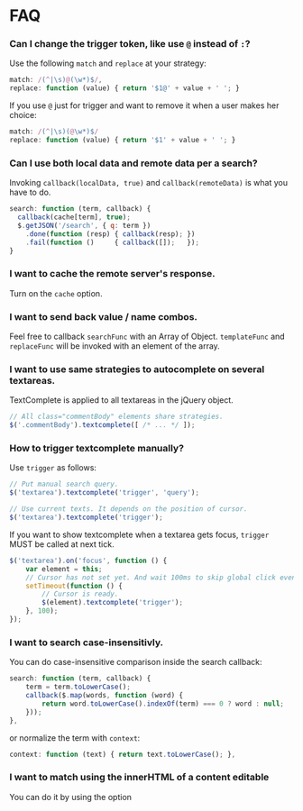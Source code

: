 FAQ
===

### Can I change the trigger token, like use `@` instead of `:`?

Use the following `match` and `replace` at your strategy:

```js
match: /(^|\s)@(\w*)$/,
replace: function (value) { return '$1@' + value + ' '; }
```

If you use `@` just for trigger and want to remove it when a user makes her choice:

```js
match: /(^|\s)(@\w*)$/
replace: function (value) { return '$1' + value + ' '; }
```

### Can I use both local data and remote data per a search?

Invoking `callback(localData, true)` and `callback(remoteData)` is what you have to do.

```js
search: function (term, callback) {
  callback(cache[term], true);
  $.getJSON('/search', { q: term })
    .done(function (resp) { callback(resp); })
    .fail(function ()     { callback([]);   });
}
```

### I want to cache the remote server's response.

Turn on the `cache` option.

### I want to send back value / name combos.

Feel free to callback `searchFunc` with an Array of Object. `templateFunc` and `replaceFunc` will be invoked with an element of the array.

### I want to use same strategies to autocomplete on several textareas. 

TextComplete is applied to all textareas in the jQuery object.

```js
// All class="commentBody" elements share strategies.
$('.commentBody').textcomplete([ /* ... */ ]);
```

### How to trigger textcomplete manually?

Use `trigger` as follows:

```js
// Put manual search query.
$('textarea').textcomplete('trigger', 'query');

// Use current texts. It depends on the position of cursor.
$('textarea').textcomplete('trigger');
```

If you want to show textcomplete when a textarea gets focus, `trigger` MUST be called at next tick.

```js
$('textarea').on('focus', function () {
    var element = this;
    // Cursor has not set yet. And wait 100ms to skip global click event.
    setTimeout(function () {
        // Cursor is ready.
        $(element).textcomplete('trigger');
    }, 100);
});
```

### I want to search case-insensitivly.

You can do case-insensitive comparison inside the search callback:

```js
search: function (term, callback) {
    term = term.toLowerCase();
    callback($.map(words, function (word) {
        return word.toLowerCase().indexOf(term) === 0 ? word : null;
    }));
},
```

or normalize the term with `context`:

```js
context: function (text) { return text.toLowerCase(); },
```

### I want to match using the innerHTML of a content editable

You can do it by using the option